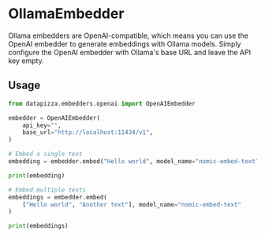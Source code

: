


# OllamaEmbedder

Ollama embedders are OpenAI-compatible, which means you can use the OpenAI embedder to generate embeddings with Ollama models. Simply configure the OpenAI embedder with Ollama's base URL and leave the API key empty.

## Usage


```python
from datapizza.embedders.openai import OpenAIEmbedder

embedder = OpenAIEmbedder(
    api_key="",
    base_url="http://localhost:11434/v1",
)

# Embed a single text
embedding = embedder.embed("Hello world", model_name="nomic-embed-text")

print(embedding)

# Embed multiple texts
embeddings = embedder.embed(
    ["Hello world", "Another text"], model_name="nomic-embed-text"
)

print(embeddings)
```
